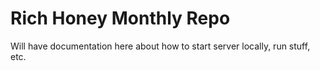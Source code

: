 # Rich Honey Monthly Repo

Will have documentation here about how to start server locally, run stuff, etc.
